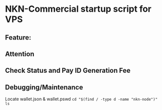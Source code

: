 # NKN-Commercial startup script for VPS

## Feature:

## Attention



## Check Status and Pay ID Generation Fee


## Debugging/Maintenance

Locate wallet.json & wallet.pswd 
  `cd "$(find / -type d -name "nkn-node")"`
  `ls`
